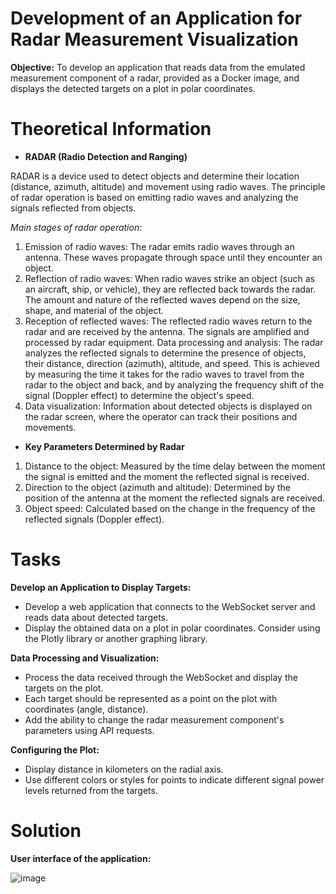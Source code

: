 # Development of an Application for Radar Measurement Visualization

**Objective:**
To develop an application that reads data from the emulated measurement component of a radar, provided as a Docker image, and displays the detected targets on a plot in polar coordinates.

# Theoretical Information

- **RADAR (Radio Detection and Ranging)**

RADAR is a device used to detect objects and determine their location (distance, azimuth, altitude) and movement using radio waves. The principle of radar operation is based on emitting radio waves and analyzing the signals reflected from objects.

*Main stages of radar operation:*

1) Emission of radio waves: The radar emits radio waves through an antenna. These waves propagate through space until they encounter an object.
2) Reflection of radio waves: When radio waves strike an object (such as an aircraft, ship, or vehicle), they are reflected back towards the radar. The amount and nature of the reflected waves depend on the size, shape, and material of the object.
3) Reception of reflected waves: The reflected radio waves return to the radar and are received by the antenna. The signals are amplified and processed by radar equipment.
Data processing and analysis: The radar analyzes the reflected signals to determine the presence of objects, their distance, direction (azimuth), altitude, and speed. This is achieved by measuring the time it takes for the radio waves to travel from the radar to the object and back, and by analyzing the frequency shift of the signal (Doppler effect) to determine the object's speed.
4) Data visualization: Information about detected objects is displayed on the radar screen, where the operator can track their positions and movements.

- **Key Parameters Determined by Radar**
1) Distance to the object: Measured by the time delay between the moment the signal is emitted and the moment the reflected signal is received.
2) Direction to the object (azimuth and altitude): Determined by the position of the antenna at the moment the reflected signals are received.
3) Object speed: Calculated based on the change in the frequency of the reflected signals (Doppler effect).

# Tasks

**Develop an Application to Display Targets:**

- Develop a web application that connects to the WebSocket server and reads data about detected targets.
- Display the obtained data on a plot in polar coordinates. Consider using the Plotly library or another graphing library.

**Data Processing and Visualization:**

- Process the data received through the WebSocket and display the targets on the plot.
- Each target should be represented as a point on the plot with coordinates (angle, distance).
- Add the ability to change the radar measurement component's parameters using API requests.

**Configuring the Plot:**

- Display distance in kilometers on the radial axis.
- Use different colors or styles for points to indicate different signal power levels returned from the targets.

# Solution

**User interface of the application:**

![image](https://github.com/user-attachments/assets/a8298285-01af-4002-bc68-cfea9d1c1db3)



